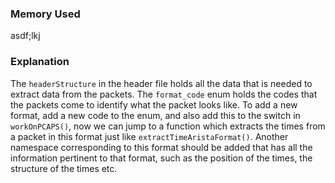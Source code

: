 ### Memory Used ###

asdf;lkj

### Explanation ###

The `headerStructure` in the header file holds all the data that is needed to extract data from the packets. The `format_code` enum holds the codes that the packets come to identify what the packet looks like.  To add a new format, add a new code to the enum, and also add this to the switch in `workOnPCAPS()`, now we can jump to a function which extracts the times from a packet in this format just like `extractTimeAristaFormat()`. Another namespace corresponding to this format should be added that has all the information pertinent to that format, such as the position of the times, the structure of the times etc.
